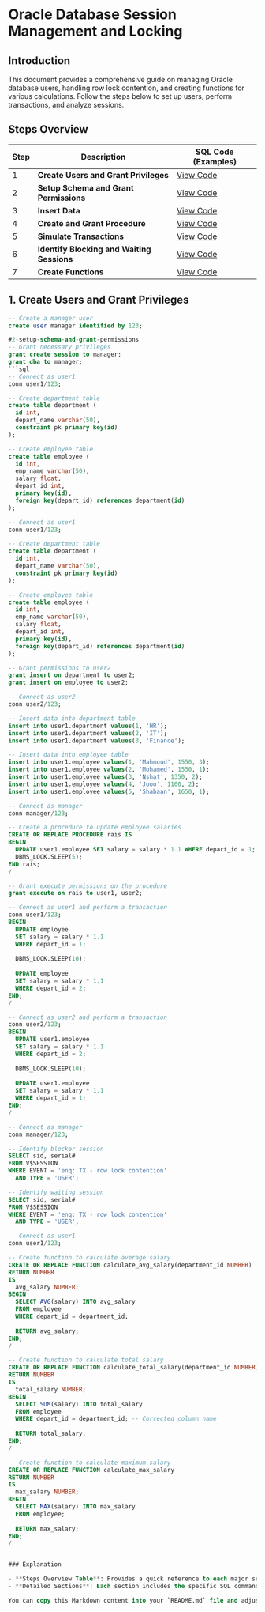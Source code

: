 # Oracle Database Session Management and Locking

## Introduction

This document provides a comprehensive guide on managing Oracle database users, handling row lock contention, and creating functions for various calculations. Follow the steps below to set up users, perform transactions, and analyze sessions.

## Steps Overview

| Step | Description                                                                                         | SQL Code (Examples) |
|------|-----------------------------------------------------------------------------------------------------|----------------------|
| 1    | **Create Users and Grant Privileges**                                                               | [View Code](#1-create-users-and-grant-privileges) |
| 2    | **Setup Schema and Grant Permissions**                                                              | [View Code](#2-setup-schema-and-grant-permissions) |
| 3    | **Insert Data**                                                                                     | [View Code](#3-insert-data) |
| 4    | **Create and Grant Procedure**                                                                      | [View Code](#4-create-and-grant-procedure) |
| 5    | **Simulate Transactions**                                                                          | [View Code](#5-simulate-transactions) |
| 6    | **Identify Blocking and Waiting Sessions**                                                          | [View Code](#6-identify-blocking-and-waiting-sessions) |
| 7    | **Create Functions**                                                                              | [View Code](#7-create-functions) |

## 1. Create Users and Grant Privileges

```sql
-- Create a manager user
create user manager identified by 123;

#2-setup-schema-and-grant-permissions
-- Grant necessary privileges
grant create session to manager;
grant dba to manager;
```sql
-- Connect as user1
conn user1/123;

-- Create department table
create table department (
  id int,
  depart_name varchar(50),
  constraint pk primary key(id)
);

-- Create employee table
create table employee (
  id int,
  emp_name varchar(50),
  salary float,
  depart_id int,
  primary key(id),
  foreign key(depart_id) references department(id)
);

-- Connect as user1
conn user1/123;

-- Create department table
create table department (
  id int,
  depart_name varchar(50),
  constraint pk primary key(id)
);

-- Create employee table
create table employee (
  id int,
  emp_name varchar(50),
  salary float,
  depart_id int,
  primary key(id),
  foreign key(depart_id) references department(id)
);

-- Grant permissions to user2
grant insert on department to user2;
grant insert on employee to user2;

-- Connect as user2
conn user2/123;

-- Insert data into department table
insert into user1.department values(1, 'HR');
insert into user1.department values(2, 'IT');
insert into user1.department values(3, 'Finance');

-- Insert data into employee table
insert into user1.employee values(1, 'Mahmoud', 1550, 3);
insert into user1.employee values(2, 'Mohamed', 1550, 1);
insert into user1.employee values(3, 'Nshat', 1350, 2);
insert into user1.employee values(4, 'Jooo', 1100, 2);
insert into user1.employee values(5, 'Shabaan', 1650, 1);

-- Connect as manager
conn manager/123;

-- Create a procedure to update employee salaries
CREATE OR REPLACE PROCEDURE rais IS
BEGIN
  UPDATE user1.employee SET salary = salary * 1.1 WHERE depart_id = 1;
  DBMS_LOCK.SLEEP(5);
END rais;
/

-- Grant execute permissions on the procedure
grant execute on rais to user1, user2;

-- Connect as user1 and perform a transaction
conn user1/123;
BEGIN
  UPDATE employee
  SET salary = salary * 1.1
  WHERE depart_id = 1;
  
  DBMS_LOCK.SLEEP(10);
  
  UPDATE employee
  SET salary = salary * 1.1
  WHERE depart_id = 2;
END;
/

-- Connect as user2 and perform a transaction
conn user2/123;
BEGIN
  UPDATE user1.employee
  SET salary = salary * 1.1
  WHERE depart_id = 2;
  
  DBMS_LOCK.SLEEP(10);
  
  UPDATE user1.employee
  SET salary = salary * 1.1
  WHERE depart_id = 1;
END;
/

-- Connect as manager
conn manager/123;

-- Identify blocker session
SELECT sid, serial#
FROM V$SESSION
WHERE EVENT = 'enq: TX - row lock contention'
  AND TYPE = 'USER';

-- Identify waiting session
SELECT sid, serial#
FROM V$SESSION
WHERE EVENT = 'enq: TX - row lock contention'
  AND TYPE = 'USER';

-- Connect as user1
conn user1/123;

-- Create function to calculate average salary
CREATE OR REPLACE FUNCTION calculate_avg_salary(department_id NUMBER)
RETURN NUMBER
IS
  avg_salary NUMBER;
BEGIN
  SELECT AVG(salary) INTO avg_salary
  FROM employee
  WHERE depart_id = department_id;
  
  RETURN avg_salary;
END;
/

-- Create function to calculate total salary
CREATE OR REPLACE FUNCTION calculate_total_salary(department_id NUMBER)
RETURN NUMBER
IS
  total_salary NUMBER;
BEGIN
  SELECT SUM(salary) INTO total_salary
  FROM employee
  WHERE depart_id = department_id; -- Corrected column name
  
  RETURN total_salary;
END;
/

-- Create function to calculate maximum salary
CREATE OR REPLACE FUNCTION calculate_max_salary
RETURN NUMBER
IS
  max_salary NUMBER;
BEGIN
  SELECT MAX(salary) INTO max_salary
  FROM employee;
  
  RETURN max_salary;
END;
/


### Explanation

- **Steps Overview Table**: Provides a quick reference to each major section of the README with links to detailed sections.
- **Detailed Sections**: Each section includes the specific SQL commands or code relevant to the step.

You can copy this Markdown content into your `README.md` file and adjust any details as needed.
